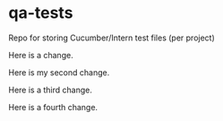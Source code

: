 # qa-tests
Repo for storing Cucumber/Intern test files (per project)

Here is a change.

Here is my second change.

Here is a third change.

Here is a fourth change.